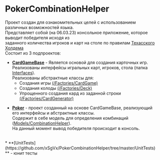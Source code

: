 # PokerCombinationHelper
Проект создан для ознакомительных целей с использованием различных возможностей языка.<br>
Представляет собой (на 06.03.23) консольное приложение, которое выводит победителя исходя из<br> 
заданного количества игроков и карт на столе по правилам [Техасского Холдема](https://external-content.duckduckgo.com/iu/?u=https%3A%2F%2Fi.pinimg.com%2Foriginals%2F4b%2Fa4%2F01%2F4ba401254959e98caf598a96f1dcf94c.jpg&f=1&nofb=1&ipt=b2ac9525e3944bcd0a88d645f9cc598875be7b0e05f58d08f225edff18e58e07&ipo=images)<br>
Состоит из 3 подпроектов:<br>
+ **[CardGameBase](https://github.com/xSgVx/PokerCombinationHelper/tree/master/CardGameBase)** - Является основой для создания карточных игр.<br>
Реализованы интерфейсы игральных карт, игроков, стола (папка [Interfaces](https://github.com/xSgVx/PokerCombinationHelper/tree/master/CardGameBase/Interfaces)).<br>
Реализованы абстрактные классы для:
	+ Создания игры [(/Factories/CardGame)](https://github.com/xSgVx/PokerCombinationHelper/blob/master/CardGameBase/Factories/CardGame.cs)
	+ Создания колоды [(/Factories/Deck)](https://github.com/xSgVx/PokerCombinationHelper/blob/master/CardGameBase/Factories/Deck.cs)
	+ Упрощенного создания кард из заданной строки [(/Factories/CardGenerator)](https://github.com/xSgVx/PokerCombinationHelper/blob/master/CardGameBase/Factories/CardGenerator.cs)
* **[Poker](https://github.com/xSgVx/PokerCombinationHelper/tree/master/Poker)** - проект созданный на основе CardGameBase, реализующий его интерфейсы и абстрактные классы.<br>
Содержит в себе модель для определения комбинаций ([Models/CombinationHelper](https://github.com/xSgVx/PokerCombinationHelper/blob/master/Poker/Models/CombinationHelper.cs)).<br>
На данный момент вывод победителя происходит в консоль.<br>
<br>
* **[UnitTests](https://github.com/xSgVx/PokerCombinationHelper/tree/master/UnitTests)** - юнит тесты